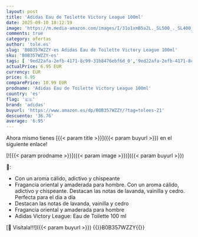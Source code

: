 ```yaml
---
layout: post
title: 'Adidas Eau de Toilette Victory League 100ml'
date: 2025-09-10 18:12:19
image: 'https://m.media-amazon.com/images/I/31o1xmB5a2L._SL500_._SL400_.jpg'
comments: true
category: ofertas
author: 'tole.es'
slug: 'B0B357WZZY-es Adidas Eau de Toilette Victory League 100ml'
sku: 'B0B357WZZY-es'
tags: [ '9ed22afa-2efb-4171-8c99-31b8476ebf6d_0','9ed22afa-2efb-4171-8c99-31b8476ebf6d_1101','9ed22afa-2efb-4171-8c99-31b8476ebf6d_5001','Agua de tocador para hombres','Arborist Merchandising Root','Belleza','Fragancias para hombres','Perfumes y fragancias','Self Service','Special Features Stores','Top Brands Beauty Fragrances','Top Brands Beauty Selection','Top Brands Perfumes Selection','adidas','de','eau','toilette','top brands_beauty','🇪🇸', ]
actualPrice: 6.95 EUR
currency: EUR
price: 6.95
comparePrice: 10.99 EUR
prodname: 'Adidas Eau de Toilette Victory League 100ml'
country: 'es'
flag: '🇪🇸'
brand: 'adidas'
buyurl: 'https://www.amazon.es/dp/B0B357WZZY/?tag=tolees-21'
descuento: '36.76'
average: '6.95'
---
```


Ahora mismo tienes [{{< param title >}}]({{< param buyurl >}}) en el siguiente enlace!

[![{{< param prodname >}}]({{< param image >}})]({{< param buyurl >}})

🔎:

- Con un aroma cálido, adictivo y chispeante
- Fragancia oriental y amaderada para hombre. Con un aroma cálido, adictivo y chispeante. Destacan las notas de lavanda, vainilla y cedro. Perfecta para el dia a dia
- Destacan las notas de lavanda, vainilla y cedro
- Fragancia oriental y amaderada para hombre
- Adidas Victory League: Eau de Toilette 100 ml

[🛒 Visítala!!!]({{< param buyurl >}})
{{<world>}}B0B357WZZY{{</world>}}
